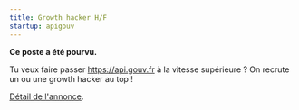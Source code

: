 ```yaml
---
title: Growth hacker H/F
startup: apigouv
---
```


**Ce poste a été pourvu.**

<!--more-->

Tu veux faire passer <https://api.gouv.fr> à la vitesse supérieure ? On recrute un ou une growth hacker au top !

[Détail de l'annonce](https://gist.github.com/jdesboeufs/01d2a6ecbdfcf3d32708e45603d53e60).
